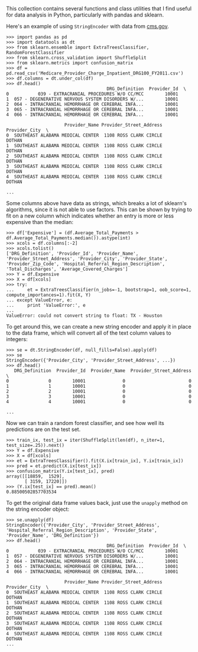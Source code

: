 This collection contains several functions and class utilities that I find useful for data analysis in Python, particularly with pandas and sklearn.

Here's an example of using `StringEncoder` with data from [cms.gov](http://www.cms.gov/Research-Statistics-Data-and-Systems/Statistics-Trends-and-Reports/Medicare-Provider-Charge-Data/index.html).
```
>>> import pandas as pd
>>> import datatools as dt
>>> from sklearn.ensemble import ExtraTreesClassifier, RandomForestClassifier
>>> from sklearn.cross_validation import ShuffleSplit
>>> from sklearn.metrics import confusion_matrix
>>> df = pd.read_csv('Medicare_Provider_Charge_Inpatient_DRG100_FY2011.csv')
>>> df.columns = dt.under_col(df)
>>> df.head()
                                      DRG_Definition  Provider_Id  \
0           039 - EXTRACRANIAL PROCEDURES W/O CC/MCC        10001
1  057 - DEGENERATIVE NERVOUS SYSTEM DISORDERS W/...        10001
2  064 - INTRACRANIAL HEMORRHAGE OR CEREBRAL INFA...        10001
3  065 - INTRACRANIAL HEMORRHAGE OR CEREBRAL INFA...        10001
4  066 - INTRACRANIAL HEMORRHAGE OR CEREBRAL INFA...        10001

                      Provider_Name Provider_Street_Address Provider_City  \
0  SOUTHEAST ALABAMA MEDICAL CENTER  1108 ROSS CLARK CIRCLE        DOTHAN
1  SOUTHEAST ALABAMA MEDICAL CENTER  1108 ROSS CLARK CIRCLE        DOTHAN
2  SOUTHEAST ALABAMA MEDICAL CENTER  1108 ROSS CLARK CIRCLE        DOTHAN
3  SOUTHEAST ALABAMA MEDICAL CENTER  1108 ROSS CLARK CIRCLE        DOTHAN
4  SOUTHEAST ALABAMA MEDICAL CENTER  1108 ROSS CLARK CIRCLE        DOTHAN

...
```
Some columns above have data as strings, which breaks a lot of sklearn's algorithms, since it is not able to use factors. This can be shown by trying to fit on a new column which indicates whether an entry is more or less expensive than the median:
```
>>> df['Expensive'] = (df.Average_Total_Payments > df.Average_Total_Payments.median()).astype(int)
>>> xcols = df.columns[:-2]
>>> xcols.tolist()
['DRG_Definition', 'Provider_Id', 'Provider_Name', 'Provider_Street_Address', 'Provider_City', 'Provider_State', 'Provider_Zip_Code', 'Hospital_Referral_Region_Description', 'Total_Discharges', 'Average_Covered_Charges']
>>> Y = df.Expensive
>>> X = df[xcols]
>>> try:
...     et = ExtraTreesClassifier(n_jobs=-1, bootstrap=1, oob_score=1, compute_importances=1).fit(X, Y)
... except ValueError, e:
...     print 'ValueError:', e
...
ValueError: could not convert string to float: TX - Houston
```
To get around this, we can create a new string encoder and apply it in place to the data frame, which will convert all of the text column values to integers:
```
>>> se = dt.StringEncoder(df, null_fills=False).apply(df)
>>> se
StringEncoder({'Provider_City', 'Provider_Street_Address', ...})
>>> df.head()
   DRG_Definition  Provider_Id  Provider_Name  Provider_Street_Address  \
0               0        10001              0                        0
1               1        10001              0                        0
2               2        10001              0                        0
3               3        10001              0                        0
4               4        10001              0                        0

...
```

Now we can train a random forest classifier, and see how well its predictions are on the test set.
```
>>> train_ix, test_ix = iter(ShuffleSplit(len(df), n_iter=1, test_size=.25)).next()
>>> Y = df.Expensive
>>> X = df[xcols]
>>> et = ExtraTreesClassifier().fit(X.ix[train_ix], Y.ix[train_ix])
>>> pred = et.predict(X.ix[test_ix])
>>> confusion_matrix(Y.ix[test_ix], pred)
array([[18859,  1529],
       [ 3159, 17220]])
>>> (Y.ix[test_ix] == pred).mean()
0.88500502857703534
```

To get the original data frame values back, just use the `unapply` method on the string encoder object:

```
>>> se.unapply(df)
StringEncoder({'Provider_City', 'Provider_Street_Address', 'Hospital_Referral_Region_Description', 'Provider_State', 'Provider_Name', 'DRG_Definition'})
>>> df.head()
                                      DRG_Definition  Provider_Id  \
0           039 - EXTRACRANIAL PROCEDURES W/O CC/MCC        10001
1  057 - DEGENERATIVE NERVOUS SYSTEM DISORDERS W/...        10001
2  064 - INTRACRANIAL HEMORRHAGE OR CEREBRAL INFA...        10001
3  065 - INTRACRANIAL HEMORRHAGE OR CEREBRAL INFA...        10001
4  066 - INTRACRANIAL HEMORRHAGE OR CEREBRAL INFA...        10001

                      Provider_Name Provider_Street_Address Provider_City  \
0  SOUTHEAST ALABAMA MEDICAL CENTER  1108 ROSS CLARK CIRCLE        DOTHAN
1  SOUTHEAST ALABAMA MEDICAL CENTER  1108 ROSS CLARK CIRCLE        DOTHAN
2  SOUTHEAST ALABAMA MEDICAL CENTER  1108 ROSS CLARK CIRCLE        DOTHAN
3  SOUTHEAST ALABAMA MEDICAL CENTER  1108 ROSS CLARK CIRCLE        DOTHAN
4  SOUTHEAST ALABAMA MEDICAL CENTER  1108 ROSS CLARK CIRCLE        DOTHAN
...
```
